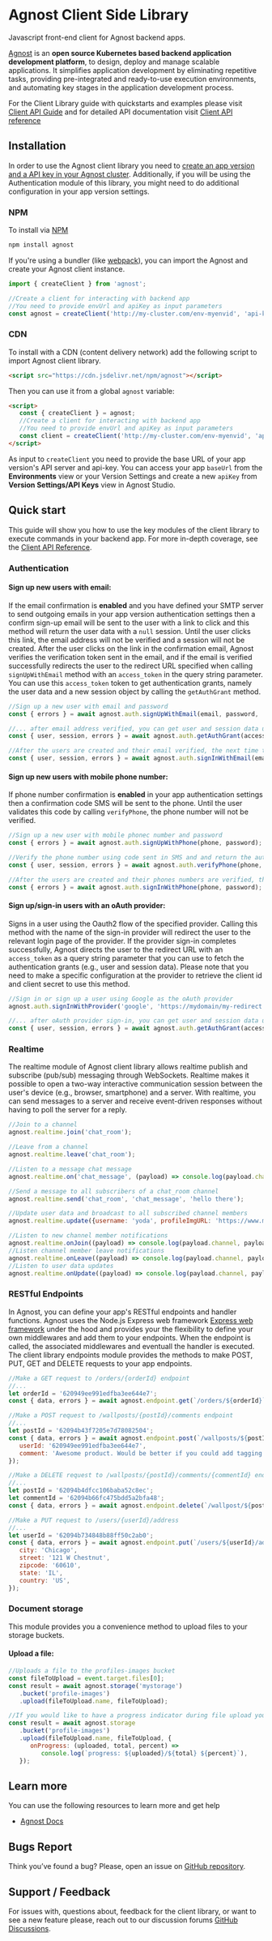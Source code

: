 # Agnost Client Side Library

Javascript front-end client for Agnost backend apps.

[Agnost](https://agnost.com) is an **open source Kubernetes based backend application development platform**, to design, deploy and manage scalable applications. It simplifies
application development by eliminating repetitive tasks, providing pre-integrated and ready-to-use
execution environments, and automating key stages in the application development process.

For the Client Library guide with quickstarts and examples please visit [Client API Guide](https://agnost.com/client-reference) and for detailed API documentation visit
[Client API reference](https://agnost.com/client-api/modules.html)

## Installation

In order to use the Agnost client library you need to <u>create an app version and a API key in your
Agnost cluster</u>. Additionally, if you will be using the Authentication module of this library, you might
need to do additional configuration in your app version settings.

### NPM

To install via [NPM](https://www.npmjs.com/)

```sh
npm install agnost
```

If you're using a bundler (like [webpack](https://webpack.js.org/)), you can import the Agnost and
create your Agnost client instance.

```js
import { createClient } from 'agnost';

//Create a client for interacting with backend app
//You need to provide envUrl and apiKey as input parameters
const agnost = createClient('http://my-cluster.com/env-myenvid', 'api-key');
```

### CDN

To install with a CDN (content delivery network) add the following script to import Agnost client
library.

```html
<script src="https://cdn.jsdelivr.net/npm/agnost"></script>
```

Then you can use it from a global `agnost` variable:

```html
<script>
   const { createClient } = agnost;
   //Create a client for interacting with backend app
   //You need to provide envUrl and apiKey as input parameters
   const client = createClient('http://my-cluster.com/env-myenvid', 'api-key');
</script>
```

As input to `createClient` you need to provide the base URL of your app version's API server and api-key. You can access your app `baseUrl` from the **Environments** view or your Version Settings and create a new
`apiKey` from **Version Settings/API Keys** view in Agnost Studio.

## Quick start

This guide will show you how to use the key modules of the client library to execute commands in
your backend app. For more in-depth coverage, see the
[Client API Reference](https://agnost.dev/client).

### Authentication

#### **Sign up new users with email:**

If the email confirmation is **enabled** and you have defined your SMTP server to send outgoing emails in your app version authentication settings then a confirm sign-up
email will be sent to the user with a link to click and this method will return the user data with a
`null` session. Until the user clicks this link, the email address will not be verified and a
session will not be created. After the user clicks on the link in the confirmation email, Agnost verifies
the verification token sent in the email, and if the email is verified successfully redirects the
user to the redirect URL specified when calling `signUpWithEmail` method with an `access_token` in the query
string parameter. You can use this `access_token` token to get authentication grants, namely the
user data and a new session object by calling the `getAuthGrant` method.

```js
//Sign up a new user with email and password
const { errors } = await agnost.auth.signUpWithEmail(email, password, 'https://mydomain/my-redirect');

//... after email address verified, you can get user and session data using the accessToken
const { user, session, errors } = await agnost.auth.getAuthGrant(accessToken);

//After the users are created and their email verified, the next time the users wants to sign in to their account, you can use the sign in method to authenticate them
const { user, session, errors } = await agnost.auth.signInWithEmail(email, password);
```

#### **Sign up new users with mobile phone number:**

If phone number confirmation is **enabled** in your app authentication settings then a confirmation
code SMS will be sent to the phone. Until the user validates this code by calling `verifyPhone`, the
phone number will not be verified.

```js
//Sign up a new user with mobile phonec number and password
const { errors } = await agnost.auth.signUpWithPhone(phone, password);

//Verify the phone number using code sent in SMS and and return the auth grants (e.g., session)
const { user, session, errors } = await agnost.auth.verifyPhone(phone, code);

//After the users are created and their phones numbers are verified, the next time the users wants to sign in to their account, you can use the sign in method to authenticate them
const { errors } = await agnost.auth.signInWithPhone(phone, password);
```

#### **Sign up/sign-in users with an oAuth provider:**

Signs in a user using the Oauth2 flow of the specified provider. Calling this method with the name
of the sign-in provider will redirect the user to the relevant login page of the provider. If the
provider sign-in completes successfully, Agnost directs the user to the redirect URL with an
`access_token` as a query string parameter that you can use to fetch the authentication grants (e.g.,
user and session data). Please note that you need to make a specific configuration at the provider to
retrieve the client id and client secret to use this method.

```js
//Sign in or sign up a user using Google as the oAuth provider
agnost.auth.signInWithProvider('google', 'https://mydomain/my-redirect');

//... after oAuth provider sign-in, you can get user and session data using the accessToken
const { user, session, errors } = await agnost.auth.getAuthGrant(accessToken);
```

### Realtime

The realtime module of Agnost client library allows realtime publish and subscribe (pub/sub) messaging through WebSockets. Realtime makes it possible to open a two-way interactive communication session between the user's device (e.g., browser, smartphone) and a server. With realtime, you can send messages to a server and receive event-driven responses without having to poll the server for a reply.

```js
//Join to a channel
agnost.realtime.join('chat_room');

//Leave from a channel
agnost.realtime.leave('chat_room');

//Listen to a message chat message
agnost.realtime.on('chat_message', (payload) => console.log(payload.channel, payload.message));

//Send a message to all subscribers of a chat_room channel
agnost.realtime.send('chat_room', 'chat_message', 'hello there');

//Update user data and broadcast to all subscribed channel members
agnost.realtime.update({username: 'yoda', profileImgURL: 'https://www.mycloudstorage.com/yoda.png'})

//Listen to new channel member notifications
agnost.realtime.onJoin((payload) => console.log(payload.channel, payload.message));
//Listen channel member leave notifications
agnost.realtime.onLeave((payload) => console.log(payload.channel, payload.message));
//Listen to user data updates
agnost.realtime.onUpdate((payload) => console.log(payload.channel, payload.message));

```

### RESTful Endpoints

In Agnost, you can define your app's RESTful endpoints and handler functions. Agnost uses the Node.js Express web framework [Express web framework](https://expressjs.com/) under the hood and provides your the flexibility to define your own middlewares and add them to your endpoints. When the
endpoint is called, the associated middlewares and eventuall the handler is executed. The client library
endpoints module provides the methods to make POST, PUT, GET and DELETE requests to your app
endpoints.

```js
//Make a GET request to /orders/{orderId} endpoint
//...
let orderId = '620949ee991edfba3ee644e7';
const { data, errors } = await agnost.endpoint.get(`/orders/${orderId}`);
```

```js
//Make a POST request to /wallposts/{postId}/comments endpoint
//...
let postId = '62094b43f7205e7d78082504';
const { data, errors } = await agnost.endpoint.post(`/wallposts/${postId}/comments`, {
   userId: '620949ee991edfba3ee644e7',
   comment: 'Awesome product. Would be better if you could add tagging people in comments.',
});
```

```js
//Make a DELETE request to /wallposts/{postId}/comments/{commentId} endpoint
//...
let postId = '62094b4dfcc106baba52c8ec';
let commentId = '62094b66fc475bdd5a2bfa48';
const { data, errors } = await agnost.endpoint.delete(`/wallpost/${postId}/comments/${commentId}`);
```

```js
//Make a PUT request to /users/{userId}/address
//...
let userId = '62094b734848b88ff50c2ab0';
const { data, errors } = await agnost.endpoint.put(`/users/${userId}/address`, {
   city: 'Chicago',
   street: '121 W Chestnut',
   zipcode: '60610',
   state: 'IL',
   country: 'US',
});
```

### Document storage

This module provides you a convenience method to upload files to your storage buckets.

#### **Upload a file:**

```js
//Uploads a file to the profiles-images bucket
const fileToUpload = event.target.files[0];
const result = await agnost.storage('mystorage')
   .bucket('profile-images')
   .upload(fileToUpload.name, fileToUpload);

//If you would like to have a progress indicator during file upload you can also provide a callback function
const result = await agnost.storage
   .bucket('profile-images')
   .upload(fileToUpload.name, fileToUpload, {
      onProgress: (uploaded, total, percent) =>
         console.log(`progress: ${uploaded}/${total} ${percent}`),
   });
```

## Learn more

You can use the following resources to learn more and get help

-  [Agnost Docs](https://agnost.dev/docs/intro)

## Bugs Report

Think you’ve found a bug? Please, open an issue on [GitHub repository](https://github.com/cloud-agnost/agnost-client/issues).

## Support / Feedback

For issues with, questions about, feedback for the client library, or want to see a new feature
please, reach out to our discussion forums [GitHub Discussions](https://github.com/orgs/cloud-agnost/discussions).
